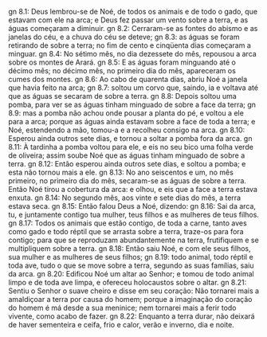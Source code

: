 gn 8.1: Deus lembrou-se de Noé, de todos os animais e de todo o gado, que estavam com ele na arca; e Deus fez passar um vento sobre a terra, e as águas começaram a diminuir.
gn 8.2: Cerraram-se as fontes do abismo e as janelas do céu, e a chuva do céu se deteve;
gn 8.3: as águas se foram retirando de sobre a terra; no fim de cento e cinqüenta dias começaram a minguar.
gn 8.4: No sétimo mês, no dia dezessete do mês, repousou a arca sobre os montes de Arará.
gn 8.5: E as águas foram minguando até o décimo mês; no décimo mês, no primeiro dia do mês, apareceram os cumes dos montes.
gn 8.6: Ao cabo de quarenta dias, abriu Noé a janela que havia feito na arca;
gn 8.7: soltou um corvo que, saindo, ia e voltava até que as águas se secaram de sobre a terra.
gn 8.8: Depois soltou uma pomba, para ver se as águas tinham minguado de sobre a face da terra;
gn 8.9: mas a pomba não achou onde pousar a planta do pé, e voltou a ele para a arca; porque as águas ainda estavam sobre a face de toda a terra; e Noé, estendendo a mão, tomou-a e a recolheu consigo na arca.
gn 8.10: Esperou ainda outros sete dias, e tornou a soltar a pomba fora da arca.
gn 8.11: À tardinha a pomba voltou para ele, e eis no seu bico uma folha verde de oliveira; assim soube Noé que as águas tinham minguado de sobre a terra.
gn 8.12: Então esperou ainda outros sete dias, e soltou a pomba; e esta não tornou mais a ele.
gn 8.13: No ano seiscentos e um, no mês primeiro, no primeiro dia do mês, secaram-se as águas de sobre a terra. Então Noé tirou a cobertura da arca: e olhou, e eis que a face a terra estava enxuta.
gn 8.14: No segundo mês, aos vinte e sete dias do mês, a terra estava seca.
gn 8.15: Então falou Deus a Noé, dizendo:
gn 8.16: Sai da arca, tu, e juntamente contigo tua mulher, teus filhos e as mulheres de teus filhos.
gn 8.17: Todos os animais que estão contigo, de toda a carne, tanto aves como gado e todo réptil que se arrasta sobre a terra, traze-os para fora contigo; para que se reproduzam abundantemente na terra, frutifiquem e se multipliquem sobre a terra.
gn 8.18: Então saiu Noé, e com ele seus filhos, sua mulher e as mulheres de seus filhos;
gn 8.19: todo animal, todo réptil e toda ave, tudo o que se move sobre a terra, segundo as suas famílias, saiu da arca.
gn 8.20: Edificou Noé um altar ao Senhor; e tomou de todo animal limpo e de toda ave limpa, e ofereceu holocaustos sobre o altar.
gn 8.21: Sentiu o Senhor o suave cheiro e disse em seu coração: Não tornarei mais a amaldiçoar a terra por causa do homem; porque a imaginação do coração do homem é má desde a sua meninice; nem tornarei mais a ferir todo vivente, como acabo de fazer.
gn 8.22: Enquanto a terra durar, não deixará de haver sementeira e ceifa, frio e calor, verão e inverno, dia e noite.
